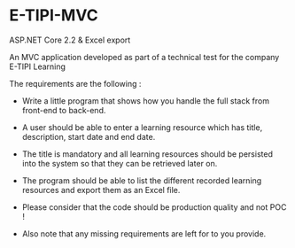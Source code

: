 # E-TIPI-MVC
ASP.NET Core 2.2 &amp; Excel export

An MVC application developed as part of a technical test for the company E-TIPI Learning


The requirements are the following : 


- Write a little program that shows how you handle the full stack from front-end to back-end.

- A user should be able to enter a learning resource which has title, description, start date and
end date.

- The title is mandatory and all learning resources should be persisted into the system so that they
can be retrieved later on.

- The program should be able to list the different recorded learning resources and export them as
an Excel file.

- Please consider that the code should be production quality and not POC !

- Also note that any missing requirements are left for to you provide.
